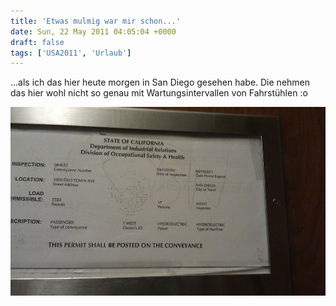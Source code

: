 ```yaml
---
title: 'Etwas mulmig war mir schon...'
date: Sun, 22 May 2011 04:05:04 +0000
draft: false
tags: ['USA2011', 'Urlaub']
---
```


...als ich das hier heute morgen in San Diego gesehen habe. Die nehmen das hier wohl nicht so genau mit Wartungsintervallen von Fahrstühlen :o

![Imag0068](/urlaub11to15-images/11/imag0068-scaled-1000.jpg?w=300)